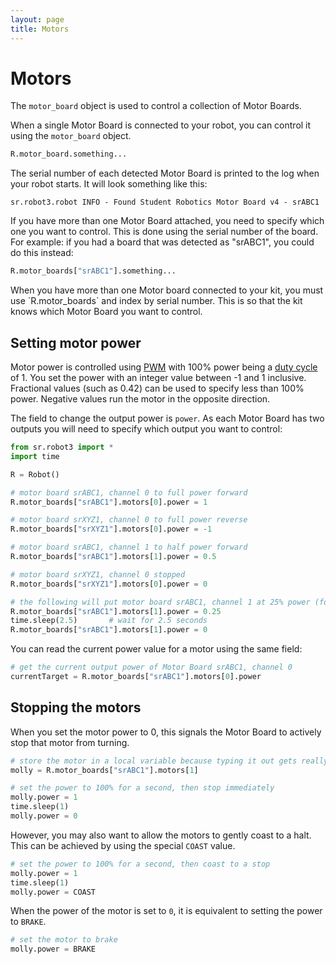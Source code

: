 ```yaml
---
layout: page
title: Motors
---
```


Motors
======

The `motor_board` object is used to control a collection of Motor Boards.

When a single Motor Board is connected to your robot, you can control it
using the `motor_board` object.

~~~~~ python
R.motor_board.something...
~~~~~

The serial number of each detected Motor Board is printed to the log when your robot starts.
It will look something like this:

~~~~~ not-code
sr.robot3.robot INFO - Found Student Robotics Motor Board v4 - srABC1
~~~~~

If you have more than one Motor Board attached, you need to specify which one you want to control. This is done using the serial number of the board. For example: if you had a board that was detected as "srABC1",
you could do this instead:

~~~~~ python
R.motor_boards["srABC1"].something...
~~~~~

<div class="warning" markdown="1">
  When you have more than one Motor board connected to your kit,
  you must use `R.motor_boards` and index by serial number. This is so
  that the kit knows which Motor Board you want to control.
</div>


Setting motor power
-------------------

Motor power is controlled using [PWM](https://en.wikipedia.org/wiki/Pulse-width_modulation) with 100% power being a [duty cycle](https://en.wikipedia.org/wiki/Duty_cycle) of 1. You set the power with an integer value between -1 and 1 inclusive. Fractional values (such as 0.42) can be used to specify less than 100% power. Negative values run the motor in the opposite direction.

The field to change the output power is `power`. As each Motor Board has two outputs you will need to specify which output you want to control:

~~~~~ python
from sr.robot3 import *
import time

R = Robot()

# motor board srABC1, channel 0 to full power forward
R.motor_boards["srABC1"].motors[0].power = 1

# motor board srXYZ1, channel 0 to full power reverse
R.motor_boards["srXYZ1"].motors[0].power = -1

# motor board srABC1, channel 1 to half power forward
R.motor_boards["srABC1"].motors[1].power = 0.5

# motor board srXYZ1, channel 0 stopped
R.motor_boards["srXYZ1"].motors[0].power = 0

# the following will put motor board srABC1, channel 1 at 25% power (forwards) for 2.5 seconds:
R.motor_boards["srABC1"].motors[1].power = 0.25
time.sleep(2.5)       # wait for 2.5 seconds
R.motor_boards["srABC1"].motors[1].power = 0
~~~~~

You can read the current power value for a motor using the same field:

~~~~~ python
# get the current output power of Motor Board srABC1, channel 0
currentTarget = R.motor_boards["srABC1"].motors[0].power
~~~~~

Stopping the motors
-------------------

When you set the motor power to 0, this signals the Motor Board to actively stop that motor from turning.

~~~~~ python
# store the motor in a local variable because typing it out gets really boring
molly = R.motor_boards["srABC1"].motors[1]

# set the power to 100% for a second, then stop immediately
molly.power = 1
time.sleep(1)
molly.power = 0
~~~~~

However, you may also want to allow the motors to gently coast to a halt.
This can be achieved by using the special `COAST` value.

~~~~~ python
# set the power to 100% for a second, then coast to a stop
molly.power = 1
time.sleep(1)
molly.power = COAST
~~~~~

When the power of the motor is set to `0`, it is equivalent to setting
the power to `BRAKE`.

~~~~~ python
# set the motor to brake
molly.power = BRAKE
~~~~~
